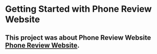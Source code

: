 # Getting Started with Phone Review Website

## This project was about Phone Review Website [Phone Review Website](https://github.com/facebook/create-react-app).


